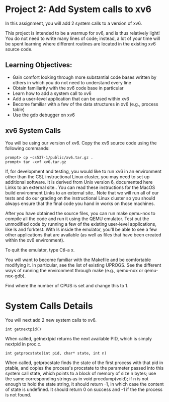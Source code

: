 # Project 2: Add System calls to xv6

In this assignment, you will add 2 system calls to a version of xv6.

This project is intended to be a warmup for xv6, and is thus relatively light! You do not need to write many lines of code; instead, a lot of your time will be spent learning where different routines are located in the existing xv6 source code.

## Learning Objectives:

-   Gain comfort looking through more substantial code bases written by others in which you do not need to understand every line
-   Obtain familiarity with the xv6 code base in particular
-   Learn how to add a system call to xv6
-   Add a user-level application that can be used within xv6
-   Become familiar with a few of the data structures in xv6 (e.g., process table)
-   Use the gdb debugger on xv6

## xv6 System Calls

You will be using our version of xv6. Copy the xv6 source code using the following commands:

```         
prompt> cp ~cs537-1/public/xv6.tar.gz .
prompt> tar -xvf xv6.tar.gz
```

If, for development and testing, you would like to run xv6 in an environment other than the CSL instructional Linux cluster, you may need to set up additional software. It is derived from Unix version 6, documented here Links to an external site.. You can read these instructions for the MacOS build environment Links to an external site.. Note that we will run all of our tests and do our grading on the instructional Linux cluster so you should always ensure that the final code you hand in works on those machines.

After you have obtained the source files, you can run make qemu-nox to compile all the code and run it using the QEMU emulator. Test out the unmodified code by running a few of the existing user-level applications, like ls and forktest. With ls inside the emulator, you'll be able to see a few other applications that are available (as well as files that have been created within the xv6 environment).

To quit the emulator, type Ctl-a x.

You will want to become familiar with the Makefile and be comfortable modifying it. In particular, see the list of existing UPROGS. See the different ways of running the environment through make (e.g., qemu-nox or qemu-nox-gdb).

Find where the number of CPUS is set and change this to 1.

# System Calls Details

You will next add 2 new system calls to xv6. 

```
int getnextpid()
```

When called, getnextpid returns the next available PID, which is simply nextpid in proc.c.

```
int getprocstate(int pid, char* state, int n)
```

When called, getprocstate finds the state of the first process with that pid in ptable, and copies the process's procstate to the parameter passed into this system call state, which points to a block of memory of size n bytes; use the same corresponding strings as in void procdump(void); if n is not enough to hold the state string, it should return -1, in which case the content of state is undefined. It should return 0 on success and -1 if the the process is not found.